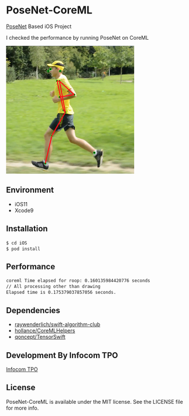 # PoseNet-CoreML

[PoseNet](https://github.com/tensorflow/tfjs-models/tree/master/posenet) Based iOS Project

I checked the performance by running PoseNet on CoreML

![result](converter/images/result.png)


## Environment
* iOS11
* Xcode9


## Installation

```
$ cd iOS
$ pod install
```

## Performance
```
coreml Time elapsed for roop: 0.160135984420776 seconds
// All processing other than drawing
Elapsed time is 0.175379037857056 seconds.
```

## Dependencies

* [raywenderlich/swift-algorithm-club](https://github.com/raywenderlich/swift-algorithm-club)
* [hollance/CoreMLHelpers](https://github.com/hollance/CoreMLHelpers)
* [qoncept/TensorSwift](https://github.com/qoncept/TensorSwift)

## Development By Infocom TPO

[Infocom TPO](https://lab.infocom.co.jp/)

## License

PoseNet-CoreML is available under the MIT license. See the LICENSE file for more info.
